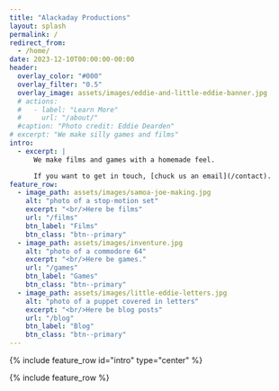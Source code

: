 ```yaml
---
title: "Alackaday Productions"
layout: splash
permalink: /
redirect_from:
  - /home/
date: 2023-12-10T00:00:00-00:00
header:
  overlay_color: "#000"
  overlay_filter: "0.5"
  overlay_image: assets/images/eddie-and-little-eddie-banner.jpg
  # actions:
  #   - label: "Learn More"
  #     url: "/about/"
  #caption: "Photo credit: Eddie Dearden"
# excerpt: "We make silly games and films"
intro:
  - excerpt: |
      We make films and games with a homemade feel.

      If you want to get in touch, [chuck us an email](/contact).
feature_row:
  - image_path: assets/images/samoa-joe-making.jpg
    alt: "photo of a stop-motion set"
    excerpt: "<br/>Here be films"
    url: "/films"
    btn_label: "Films"
    btn_class: "btn--primary"
  - image_path: assets/images/inventure.jpg
    alt: "photo of a commodore 64"
    excerpt: "<br/>Here be games."
    url: "/games"
    btn_label: "Games"
    btn_class: "btn--primary"
  - image_path: assets/images/little-eddie-letters.jpg
    alt: "photo of a puppet covered in letters"
    excerpt: "<br/>Here be blog posts"
    url: "/blog"
    btn_label: "Blog"
    btn_class: "btn--primary"
---
```


{% include feature_row id="intro" type="center" %}

{% include feature_row %}
